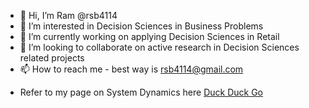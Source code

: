 - 👋 Hi, I’m Ram @rsb4114
- 👀 I’m interested in Decision Sciences in Business Problems
- 🌱 I’m currently working on applying Decision Sciences in Retail
- 💞️ I’m looking to collaborate on active research in Decision Sciences related projects
- 📫 How to reach me - best way is rsb4114@gmail.com

<!---
rsb4114/rsb4114 is a ✨ special ✨ repository because its `README.md` (this file) appears on your GitHub profile.
You can click the Preview link to take a look at your changes.
--->

- Refer to my page on System Dynamics here [Duck Duck Go](https://github.com/rsb4114/rsb4114/blob/main/System%20Dynamics.md)